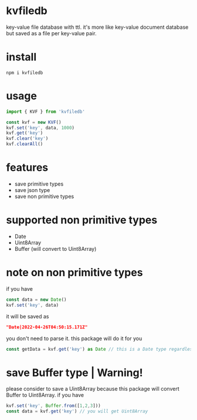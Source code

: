# kvfiledb
key-value file database with ttl.
it's more like key-value document database but saved as a file per key-value pair.

# install
```
npm i kvfiledb
```

# usage
```ts
import { KVF } from 'kvfiledb'

const kvf = new KVF()
kvf.set('key', data, 1000)
kvf.get('key')
kvf.clear('key')
kvf.clearAll()
```

# features
- save primitive types
- save json type
- save non primitive types

# supported non primitive types
- Date
- Uint8Array
- Buffer (will convert to Uint8Array)

# note on non primitive types
if you have 
```ts
const data = new Date()
kvf.set('key', data)
```
it will be saved as
```json
"Date|2022-04-26T04:50:15.171Z"
```
you don't need to parse it. this package will do it for you
```ts
const getData = kvf.get('key') as Date // this is a Date type regardless you do type cast or not
```

# save Buffer type | Warning!
please consider to save a Uint8Array because this package will convert Buffer to Uint8Array.
if you have 
```ts
kvf.set('key', Buffer.from([1,2,3]))
const data = kvf.get('key') // you will get Uint8Array 
```

